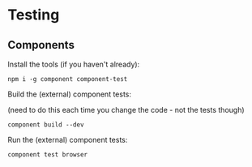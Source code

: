 # Testing

## Components

Install the tools (if you haven't already):

    npm i -g component component-test

Build the (external) component tests:

(need to do this each time you change the code - not the tests though)

    component build --dev

Run the (external) component tests:

    component test browser
